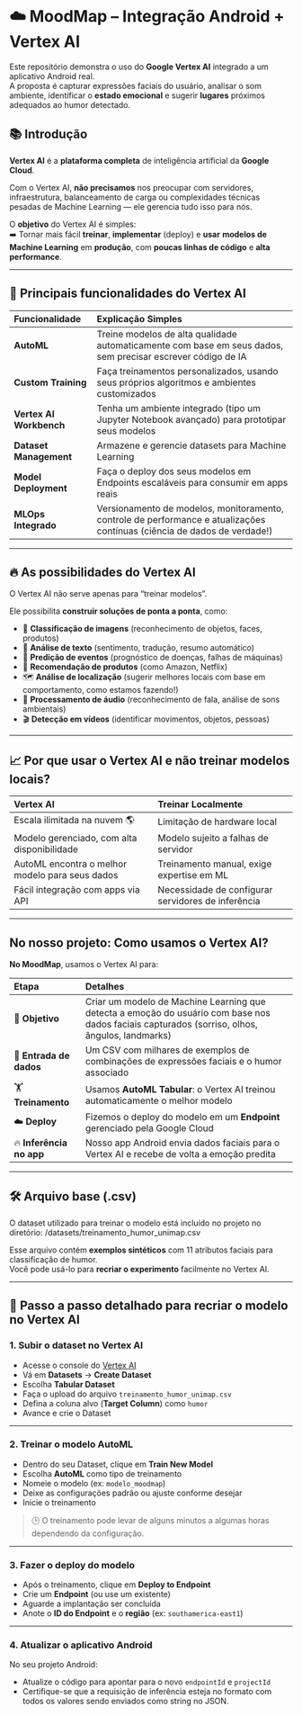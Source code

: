 # ☁️ MoodMap – Integração Android + Vertex AI

Este repositório demonstra o uso do **Google Vertex AI** integrado a um aplicativo Android real.  
A proposta é capturar expressões faciais do usuário, analisar o som ambiente, identificar o **estado emocional** e sugerir **lugares** próximos adequados ao humor detectado.

## 📚 Introdução

**Vertex AI** é a **plataforma completa** de inteligência artificial da **Google Cloud**.

Com o Vertex AI, **não precisamos** nos preocupar com servidores, infraestrutura, balanceamento de carga ou complexidades técnicas pesadas de Machine Learning — ele gerencia tudo isso para nós.

O **objetivo** do Vertex AI é simples:  
➡️ Tornar mais fácil **treinar**, **implementar** (deploy) e **usar** **modelos de Machine Learning** em **produção**, com **poucas linhas de código** e **alta performance**.

---

## 🧩 Principais funcionalidades do Vertex AI

| Funcionalidade | Explicação Simples |
|:--------------|:------------------|
| **AutoML** | Treine modelos de alta qualidade automaticamente com base em seus dados, sem precisar escrever código de IA |
| **Custom Training** | Faça treinamentos personalizados, usando seus próprios algoritmos e ambientes customizados |
| **Vertex AI Workbench** | Tenha um ambiente integrado (tipo um Jupyter Notebook avançado) para prototipar seus modelos |
| **Dataset Management** | Armazene e gerencie datasets para Machine Learning |
| **Model Deployment** | Faça o deploy dos seus modelos em Endpoints escaláveis para consumir em apps reais |
| **MLOps Integrado** | Versionamento de modelos, monitoramento, controle de performance e atualizações contínuas (ciência de dados de verdade!) |

---

## 🔥 As possibilidades do Vertex AI

O Vertex AI não serve apenas para “treinar modelos”.

Ele possibilita **construir soluções de ponta a ponta**, como:

- 📸 **Classificação de imagens** (reconhecimento de objetos, faces, produtos)
- 🧾 **Análise de texto** (sentimento, tradução, resumo automático)
- 🏥 **Predição de eventos** (prognóstico de doenças, falhas de máquinas)
- 🛒 **Recomendação de produtos** (como Amazon, Netflix)
- 🗺️ **Análise de localização** (sugerir melhores locais com base em comportamento, como estamos fazendo!)
- 🎤 **Processamento de áudio** (reconhecimento de fala, análise de sons ambientais)
- 🎬 **Detecção em vídeos** (identificar movimentos, objetos, pessoas)

---
## 📈 Por que usar o Vertex AI e não treinar modelos locais?

| Vertex AI | Treinar Localmente |
|:---------|:------------------|
| Escala ilimitada na nuvem 🌎 | Limitação de hardware local |
| Modelo gerenciado, com alta disponibilidade | Modelo sujeito a falhas de servidor |
| AutoML encontra o melhor modelo para seus dados | Treinamento manual, exige expertise em ML |
| Fácil integração com apps via API | Necessidade de configurar servidores de inferência |

---

## No nosso projeto: Como usamos o Vertex AI?

**No MoodMap**, usamos o Vertex AI para:

| Etapa | Detalhes |
|:-----|:---------|
| 🎯 **Objetivo** | Criar um modelo de Machine Learning que detecta a emoção do usuário com base nos dados faciais capturados (sorriso, olhos, ângulos, landmarks) |
| 📂 **Entrada de dados** | Um CSV com milhares de exemplos de combinações de expressões faciais e o humor associado |
| 🏋️ **Treinamento** | Usamos **AutoML Tabular**: o Vertex AI treinou automaticamente o melhor modelo |
| ☁️ **Deploy** | Fizemos o deploy do modelo em um **Endpoint** gerenciado pela Google Cloud |
| 🔥 **Inferência no app** | Nosso app Android envia dados faciais para o Vertex AI e recebe de volta a emoção predita |

---

## 🛠️ Arquivo base (.csv)

O dataset utilizado para treinar o modelo está incluído no projeto no diretório: /datasets/treinamento_humor_unimap.csv

Esse arquivo contém **exemplos sintéticos** com 11 atributos faciais para classificação de humor.  
Você pode usá-lo para **recriar o experimento** facilmente no Vertex AI.

---

## 🚀 Passo a passo detalhado para recriar o modelo no Vertex AI

### 1. Subir o dataset no Vertex AI

- Acesse o console do [Vertex AI](https://console.cloud.google.com/vertex-ai)
- Vá em **Datasets** → **Create Dataset**
- Escolha **Tabular Dataset**
- Faça o upload do arquivo `treinamento_humor_unimap.csv`
- Defina a coluna alvo (**Target Column**) como `humor`
- Avance e crie o Dataset

---

### 2. Treinar o modelo AutoML

- Dentro do seu Dataset, clique em **Train New Model**
- Escolha **AutoML** como tipo de treinamento
- Nomeie o modelo (ex: `modelo_moodmap`)
- Deixe as configurações padrão ou ajuste conforme desejar
- Inicie o treinamento

> 🕒 O treinamento pode levar de alguns minutos a algumas horas dependendo da configuração.

---
### 3. Fazer o deploy do modelo

- Após o treinamento, clique em **Deploy to Endpoint**
- Crie um **Endpoint** (ou use um existente)
- Aguarde a implantação ser concluída
- Anote o **ID do Endpoint** e o **região** (ex: `southamerica-east1`)

---
### 4. Atualizar o aplicativo Android

No seu projeto Android:

- Atualize o código para apontar para o novo `endpointId` e `projectId`
- Certifique-se que a requisição de inferência esteja no formato com todos os valores sendo enviados como string no JSON.
